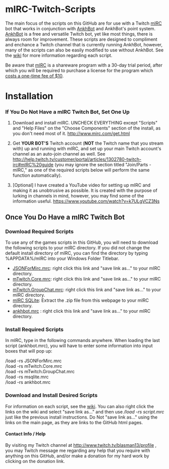 # mIRC-Twitch-Scripts
The main focus of the scripts on this GitHub are for use with a Twitch [mIRC](http://www.mirc.com/) bot that works in conjunction with [AnkhBot](http://marcinswierzowski.com/Code/AnkhBotR2/) and AnkhBot's point system.  [AnkhBot](http://marcinswierzowski.com/Code/AnkhBotR2/) is a free and versatile Twitch bot, yet like most things, there is always room for improvement.  These scripts are designed to compliment and enchance a Twitch channel that is currently running AnkhBot, however, many of the scripts can also be easily modified to use without AnkhBot.  See the [wiki](https://github.com/Blasman/mIRC-Twitch-Scripts/wiki) for more information regarding each script.  

Be aware that [mIRC](http://www.mirc.com/) is a shareware program with a 30-day trial period, after which you will be required to purchase a license for the program which [costs a one-time fee of $10](http://www.mirc.com/register.php?coupon=MIRC-SWV0-MNKL).  

# Installation

### If You Do Not Have a mIRC Twitch Bot, Set One Up

1. Download and install mIRC. UNCHECK EVERYTHING except "Scripts" and "Help Files" on the "Choose Components" section of the install, as you don't need most of it. http://www.mirc.com/get.html  

2. Get **YOUR BOT'S** Twitch account (**NOT** the Twitch name that you stream with) up and running with mIRC, and set up your main Twitch account's channel as an auto-join channel as well. See http://help.twitch.tv/customer/portal/articles/1302780-twitch-irc#mIRC%20guide (you may ignore the section titled "Join/Parts - mIRC," as one of the required scripts below will perform the same function automatically).  

3. [Optional] I have created a YouTube video for setting up mIRC and making it as unobtrusive as possible.  It is created with the purpose of lurking in channels in mind, however, you may find some of the information useful.  https://www.youtube.com/watch?v=k7ULgVCZ3Ns

## Once You Do Have a mIRC Twitch Bot
### Download Required Scripts
To use any of the games scripts in this GitHub, you will need to download the following scripts to your mIRC directory.  If you did not change the default install directory of mIRC, you can find the directory by typing %APPDATA%/mIRC into your Windows Folder Titlebar.
* [JSONForMirc.mrc](https://raw.githubusercontent.com/SReject/mTwitch/master/resources/JSONForMirc.mrc): right click this link and "save link as..." to your mIRC directory.
* [mTwitch.Core.mrc](https://raw.githubusercontent.com/SReject/mTwitch/master/mTwitch.Core.mrc): right click this link and "save link as..." to your mIRC directory.
* [mTwitch.GroupChat.mrc](https://raw.githubusercontent.com/SReject/mTwitch/master/mTwitch.GroupChat.mrc): right click this link and "save link as..." to your mIRC directory.
* [mIRC SQLite](http://hawkee.com/scripts/11648275/): Extract the .zip file from this webpage to your mIRC directory.
* [ankhbot.mrc](http://raw.githubusercontent.com/Blasman/mIRC-Twitch-Scripts/master/ankhbot.mrc) : right click this link and "save link as..." to your mIRC directory.

### Install Required Scripts
In mIRC, type in the following commands anywhere.  When loading the last script (ankhbot.mrc), you will have to enter some information into input boxes that will pop up:  

/load -rs JSONForMirc.mrc  
/load -rs mTwitch.Core.mrc  
/load -rs mTwitch.GroupChat.mrc  
/load -rs msqlite.mrc  
/load -rs ankhbot.mrc  

### Download and Install Desired Scripts
For information on each script, see the [wiki](https://github.com/Blasman/mIRC-Twitch-Scripts/wiki).  You can also right click the links on the wiki and select "save link as..." and then use */load -rs script.mrc* just like the previous install instructions.  Do Not "save link as..." using the links on the main page, as they are links to the GitHub html pages.  

#### Contact Info / Help  

By visiting my Twitch channel at http://www.twitch.tv/blasman13/profile , you may Twitch message me regarding any help that you require with anything on this GitHub, and/or make a donation for my hard work by clicking on the donation link.
